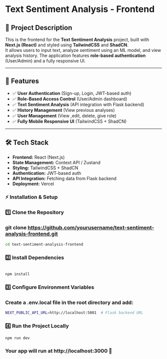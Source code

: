 # **Text Sentiment Analysis - Frontend**

## 📌 Project Description  
This is the frontend for the **Text Sentiment Analysis** project, built with **Next.js (React)** and styled using **TailwindCSS** and **ShadCN**.  
It allows users to input text, analyze sentiment using an ML model, and view analysis history. The application features **role-based authentication** (User/Admin) and a fully responsive UI.  

---

## 🚀 Features  
- ✅ **User Authentication** (Sign-up, Login, JWT-based auth)  
- ✅ **Role-Based Access Control** (User/Admin dashboard)  
- ✅ **Text Sentiment Analysis** (API integration with Flask backend)  
- ✅ **History Management** (View previous analyses)
- ✅ **User Management** (View ,edit, delete, give role)  
- ✅ **Fully Mobile Responsive UI** (TailwindCSS + ShadCN)  

---

## 🛠 Tech Stack  
- **Frontend:** React (Next.js)
- **State Management:** Context API / Zustand  
- **Styling:** TailwindCSS + ShadCN  
- **Authentication:** JWT-based auth  
- **API Integration:** Fetching data from Flask backend  
- **Deployment:** Vercel  

### ⚡ Installation & Setup
###  1️⃣ Clone the Repository

### git clone https://github.com/yourusername/text-sentiment-analysis-frontend.git
```sh
cd text-sentiment-analysis-frontend
```

###  2️⃣ Install Dependencies
```sh

npm install
```

###  3️⃣ Configure Environment Variables
###  Create a .env.local file in the root directory and add:

```sh
NEXT_PUBLIC_API_URL=http://localhost:5001  # Flask backend URL

```

###  4️⃣ Run the Project Locally
```sh
npm run dev

```
###  Your app will run at http://localhost:3000 🚀
